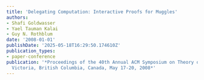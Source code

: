 ```yaml
---
title: 'Delegating Computation: Interactive Proofs for Muggles'
authors:
- Shafi Goldwasser
- Yael Tauman Kalai
- Guy N. Rothblum
date: '2008-01-01'
publishDate: '2025-05-18T16:29:50.174610Z'
publication_types:
- paper-conference
publication: '*Proceedings of the 40th Annual ACM Symposium on Theory of Computing,
  Victoria, British Columbia, Canada, May 17-20, 2008*'
---
```

